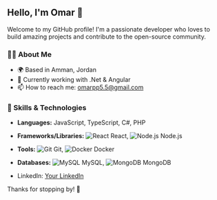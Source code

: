 ## Hello, I'm Omar 👋

Welcome to my GitHub profile! I'm a passionate developer who loves to build amazing projects and contribute to the open-source community. 

### 🧑‍💻 About Me
- 🌍 Based in Amman, Jordan  
- 🔭 Currently working with .Net & Angular  
- 📫 How to reach me: [omarpp5.5@gmail.com](mailto:omarpp5.5@gmail.com)

### 🚀 Skills & Technologies

- **Languages:** JavaScript, TypeScript, C#, PHP  
- **Frameworks/Libraries:** ![React](https://path_to_react_logo.png) React, ![Node.js](https://path_to_node_logo.png) Node.js  
- **Tools:** ![Git](https://path_to_git_logo.png) Git, ![Docker](https://path_to_docker_logo.png) Docker  
- **Databases:** ![MySQL](https://path_to_mysql_logo.png) MySQL, ![MongoDB](https://path_to_mongo_logo.png) MongoDB



- LinkedIn: [Your LinkedIn](https://linkedin.com/in/yourlinkedin)


Thanks for stopping by! 👋

